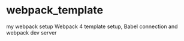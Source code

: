 # webpack_template
my webpack setup
Webpack 4 template setup, Babel connection and webpack dev server
